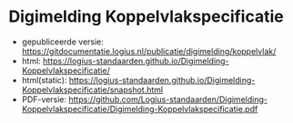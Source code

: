 # Digimelding Koppelvlakspecificatie

- gepubliceerde versie: https://gitdocumentatie.logius.nl/publicatie/digimelding/koppelvlak/
- html: https://logius-standaarden.github.io/Digimelding-Koppelvlakspecificatie/
- html(static): https://logius-standaarden.github.io/Digimelding-Koppelvlakspecificatie/snapshot.html
- PDF-versie: https://github.com/Logius-standaarden/Digimelding-Koppelvlakspecificatie/Digimelding-Koppelvlakspecificatie.pdf
